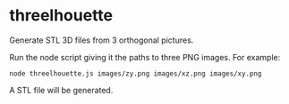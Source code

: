 # threelhouette
Generate STL 3D files from 3 orthogonal pictures.


Run the node script giving it the paths to three PNG images. For example:

```node threelhouette.js images/zy.png images/xz.png images/xy.png```

A STL file will be generated.
